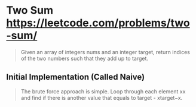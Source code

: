 # Two Sum https://leetcode.com/problems/two-sum/

> Given an array of integers nums and an integer target, return indices of the two numbers such that they add up to target.

## Initial Implementation (Called Naive)

> The brute force approach is simple. Loop through each element xx and find if there is another value that equals to target - xtarget−x.

```

```